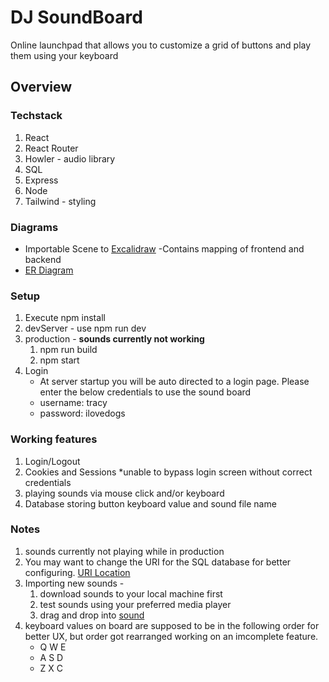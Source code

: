 # DJ SoundBoard 
Online launchpad that allows you to customize a grid of buttons and play them using your keyboard

## Overview

### Techstack
1. React
2. React Router
3. Howler - audio library
4. SQL
5. Express
6. Node
7. Tailwind - styling

### Diagrams
* Importable Scene to [Excalidraw](./client/components/img/soundboard-excalidraw.png)
-Contains mapping of frontend and backend
* [ER Diagram](./client/components/img/Database.png)

### Setup
1. Execute npm install
2. devServer -  use npm run dev
3. production - **sounds currently not working**
    1. npm run build
    2. npm start
4. Login
    * At server startup you will be auto directed to a login page. Please enter the below credentials to use the sound board
    * username: tracy
    * password: ilovedogs

### Working features
1. Login/Logout
2. Cookies and Sessions
    *unable to bypass login screen without correct credentials
3. playing sounds via mouse click and/or keyboard
4. Database storing button keyboard value and sound file name

### Notes
1. sounds currently not playing while in production 
1. You may want to change the URI for the SQL database for better configuring. 
[URI Location](server/models/soundboardModel.js)
2. Importing new sounds -
    1. download sounds to your local machine first 
    2. test sounds using your preferred media player
    3. drag and drop into [sound](client/components/sounds)
3. keyboard values on board are supposed to be in the following order for better UX, but order got rearranged working on an imcomplete feature.
    * Q W E
    * A S D
    * Z X C


    



